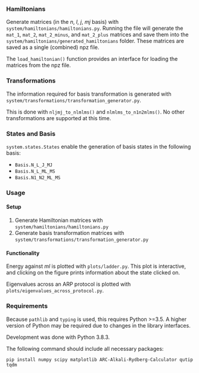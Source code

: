 ### Hamiltonians

Generate matrices (in the *n*, *l*, *j*, *mj* basis) with `system/hamiltonians/hamiltonians.py`.
Running the file will generate the `mat_1`, `mat_2`, `mat_2_minus`, and `mat_2_plus` matrices and save them into
the `system/hamiltonians/generated_hamiltonians` folder.
These matrices are saved as a single (combined) npz file.

The `load_hamiltonian()` function provides an interface for loading the matrices from the npz file.


### Transformations
The information required for basis transformation is generated with 
`system/transformations/transformation_generator.py`.

This is done with `nljmj_to_nlmlms()` and `nlmlms_to_n1n2mlms()`.
No other transformations are supported at this time.


### States and Basis
`system.states.States` enable the generation of basis states in the following basis:
- `Basis.N_L_J_MJ` 
- `Basis.N_L_ML_MS` 
- `Basis.N1_N2_ML_MS` 


### Usage

#### Setup
1. Generate Hamiltonian matrices with `system/hamiltonians/hamiltonians.py`
2. Generate basis transformation matrices with `system/transformations/transformation_generator.py`

#### Functionality
Energy against *ml* is plotted with `plots/ladder.py`. This plot is interactive, and clicking on the figure prints 
information about the state clicked on.

Eigenvalues across an ARP protocol is plotted with `plots/eigenvalues_across_protocol.py`.




### Requirements
Because `pathlib` and `typing` is used, this requires Python >=3.5.
A higher version of Python may be required due to changes in the library interfaces.

Development was done with Python 3.8.3.


The following command should include all necessary packages: 

`pip install numpy scipy matplotlib ARC-Alkali-Rydberg-Calculator qutip tqdm`

 
